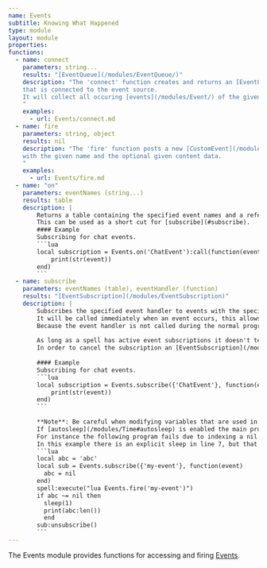 ```yaml
---
name: Events
subtitle: Knowing What Happened
type: module
layout: module
properties:
functions:
  - name: connect
    parameters: string...
    results: "[EventQueue](/modules/EventQueue/)"
    description: "The 'connect' function creates and returns an [EventQueue](/modules/EventQueue/)
    that is connected to the event source.
    It will collect all occuring [events](/modules/Event/) of the given kind(s).
    "
    examples:
      - url: Events/connect.md
  - name: fire
    parameters: string, object
    results: nil
    description: "The 'fire' function posts a new [CustomEvent](/modules/CustomEvent/)
    with the given name and the optional given content data.
    "
    examples:
      - url: Events/fire.md
  - name: "on"
    parameters: eventNames (string...)
    results: table
    description: |
        Returns a table containing the specified event names and a reference to [subscribe](#subscribe).
        This can be used as a short cut for [subscribe](#subscribe).
        #### Example
        Subscribing for chat events.
        ```lua
        local subscription = Events.on('ChatEvent'):call(function(event)
            print(str(event))
        end)
        ```
  - name: subscribe
    parameters: eventNames (table), eventHandler (function)
    results: "[EventSubscription](/modules/EventSubscription)"
    description: |
        Subscribes the specified event handler to events with the specified names.
        It will be called immediately when an event occurs, this allows events to be canceled.
        Because the event handler is not called during the normal program execution you cannot sleep in an event handler.
        
        As long as a spell has active event subscriptions it doesn't terminate so make sure to unsubscribe any event handlers that are no longer needed.
        In order to cancel the subscription an [EventSubscription](/modules/EventSubscription) is returned.
        
        #### Example
        Subscribing for chat events.
        ```lua
        local subscription = Events.subscribe({'ChatEvent'}, function(event)
            print(str(event))
        end)
        ```
        
        **Note**: Be careful when modifying variables that are used in the main program.
        If [autosleep](/modules/Time#autosleep) is enabled the main program can fall asleep at any time and a variable might be modified in an awkward position.
        For instance the following program fails due to indexing a nil value in line 8 despite the nil check in line 6.
        In this example there is an explicit sleep in line 7, but that sleep could just as well be caused by [autosleep](/modules/Time#autosleep).
        ```lua
        local abc = 'abc'
        local sub = Events.subscribe({'my-event'}, function(event)
          abc = nil
        end)
        spell:execute("lua Events.fire('my-event')")
        if abc ~= nil then
          sleep(1)
          print(abc:len())
          end
        sub:unsubscribe()
        ```
---
```


The <span class="notranslate">Events</span> module provides functions for accessing and firing [Events](/modules/Event/).
